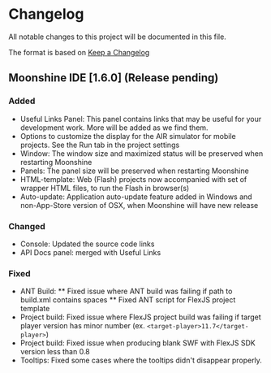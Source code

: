 # Changelog
All notable changes to this project will be documented in this file.

The format is based on [Keep a Changelog](http://keepachangelog.com/en/1.0.0/)

## Moonshine IDE [1.6.0] (Release pending)

### Added
* Useful Links Panel:  This panel contains links that may be useful for your development work.  More will be added as we find them.
* Options to customize the display for the AIR simulator for mobile projects.  See the Run tab in the project settings
* Window:  The window size and maximized status will be preserved when restarting Moonshine
* Panels:  The panel size will be preserved when restarting Moonshine
* HTML-template:  Web (Flash) projects now accompanied with set of wrapper HTML files, to run the Flash in browser(s)
* Auto-update:  Application auto-update feature added in Windows and non-App-Store version of OSX, when Moonshine will have new release

### Changed
* Console:  Updated the source code links
* API Docs panel:  merged with Useful Links

### Fixed
* ANT Build: 
** Fixed issue where ANT build was failing if path to build.xml contains spaces
** Fixed ANT script for FlexJS project template
* Project build: Fixed issue where FlexJS project build was failing if target player version has minor number (ex. `<target-player>11.7</target-player>`)
* Project build: Fixed issue when producing blank SWF with FlexJS SDK version less than 0.8
* Tooltips:  Fixed some cases where the tooltips didn't disappear properly.

